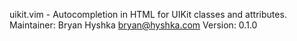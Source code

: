 uikit.vim - Autocompletion in HTML for UIKit classes and attributes.
Maintainer: Bryan Hyshka <bryan@hyshka.com>
Version:    0.1.0
